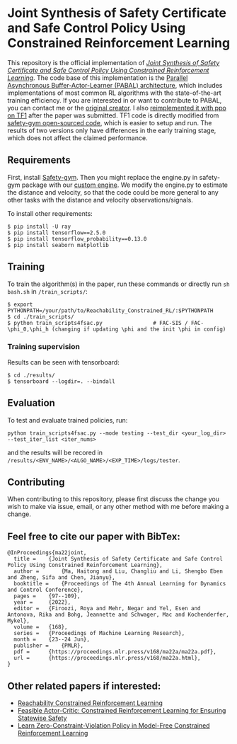 # Joint Synthesis of Safety Certificate and Safe Control Policy Using Constrained Reinforcement Learning

This repository is the official implementation of [*Joint Synthesis of Safety Certificate and Safe Control Policy Using Constrained Reinforcement Learning*](https://proceedings.mlr.press/v168/ma22a.html).
The code base of this implementation is the [Parallel Asynchronous Buffer-Actor-Learner (PABAL) architecture](https://github.com/idthanm/mpg),
which includes implementations of most common RL algorithms with the state-of-the-art training efficiency.
If you are interested in or want to contribute to PABAL, you can contact me or the [original creator](https://github.com/idthanm). I also [reimplemented it with ppo on TF1](https://github.com/mahaitongdae/Safety_Index_Synthesis/tree/tf1) after the paper was submitted. TF1 code is directly modified from [safety-gym open-sourced code](https://github.com/openai/safety-starter-agents), which is easier to setup and run. The results of two versions only have differences in the early training stage, which does not affect the claimed performance.

## Requirements
First, install [Safety-gym](https://github.com/openai/safety-gym). Then you might replace the engine.py in safety-gym package with our [custom engine](https://github.com/mahaitongdae/Safety_Index_Synthesis/blob/master/utils/engine_custom.py). We modify the engine.py to estimate the distance and velocity, so that the code could be more general to any other tasks with the distance and velocity observations/signals.

To install other requirements:

```setup up your anaconda env or virtualenv in python 3.6 (Higher version may be mot compatible with safety-gym)
$ pip install -U ray
$ pip install tensorflow==2.5.0
$ pip install tensorflow_probability==0.13.0
$ pip install seaborn matplotlib
```

## Training
To train the algorithm(s) in the paper, run these commands or directly run `sh bash.sh` in `/train_scripts/`:
```train
$ export PYTHONPATH=/your/path/to/Reachability_Constrained_RL/:$PYTHONPATH
$ cd ./train_scripts/
$ python train_scripts4fsac.py                # FAC-SIS / FAC-\phi_0,\phi_h (changing if updating \phi and the init \phi in config)
```


### Training supervision
Results can be seen with tensorboard:
```
$ cd ./results/
$ tensorboard --logdir=. --bindall
```

## Evaluation
To test and evaluate trained policies, run:

```test
python train_scripts4fsac.py --mode testing --test_dir <your_log_dir> --test_iter_list <iter_nums>
```
and the results will be recored in `/results/<ENV_NAME>/<ALGO_NAME>/<EXP_TIME>/logs/tester`.

## Contributing
When contributing to this repository, please first discuss the change you wish to make via issue, email, or any other method with me before making a change.

## Feel free to cite our paper with BibTex:
```
@InProceedings{ma22joint,
  title = 	 {Joint Synthesis of Safety Certificate and Safe Control Policy Using Constrained Reinforcement Learning},
  author =       {Ma, Haitong and Liu, Changliu and Li, Shengbo Eben and Zheng, Sifa and Chen, Jianyu},
  booktitle = 	 {Proceedings of The 4th Annual Learning for Dynamics and Control Conference},
  pages = 	 {97--109},
  year = 	 {2022},
  editor = 	 {Firoozi, Roya and Mehr, Negar and Yel, Esen and Antonova, Rika and Bohg, Jeannette and Schwager, Mac and Kochenderfer, Mykel},
  volume = 	 {168},
  series = 	 {Proceedings of Machine Learning Research},
  month = 	 {23--24 Jun},
  publisher =    {PMLR},
  pdf = 	 {https://proceedings.mlr.press/v168/ma22a/ma22a.pdf},
  url = 	 {https://proceedings.mlr.press/v168/ma22a.html},
}

```
## Other related papers if interested:
* [Reachability Constrained Reinforcement Learning](https://arxiv.org/abs/2205.07536)
* [Feasible Actor-Critic: Constrained Reinforcement Learning for Ensuring Statewise Safety](https://arxiv.org/abs/2105.10682)
* [Learn Zero-Constraint-Violation Policy in Model-Free Constrained Reinforcement Learning](https://arxiv.org/abs/2111.12953)

